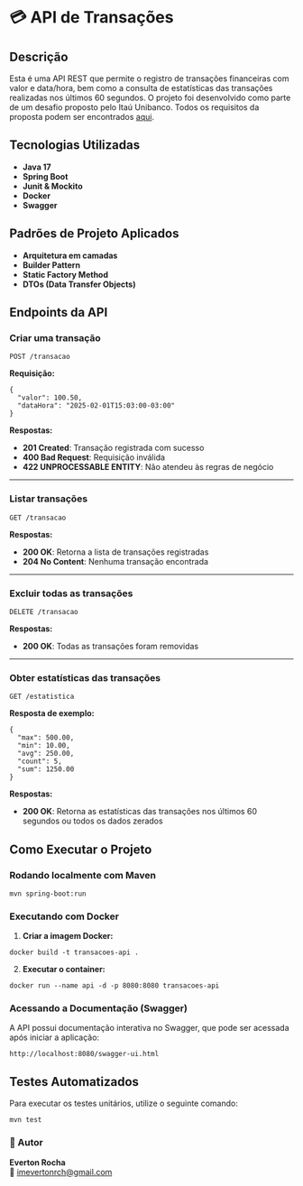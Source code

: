 # :credit_card: API de Transações

## Descrição
Esta é uma API REST que permite o registro de transações financeiras com valor e data/hora, bem como a consulta de estatísticas das transações realizadas nos últimos 60 segundos. 
O projeto foi desenvolvido como parte de um desafio proposto pelo Itaú Unibanco. Todos os requisitos da proposta podem ser encontrados [aqui](https://github.com/rafaellins-itau/desafio-itau-vaga-99-junior).


## Tecnologias Utilizadas
- **Java 17**
- **Spring Boot**
- **Junit & Mockito**
- **Docker**
- **Swagger**

## Padrões de Projeto Aplicados
- **Arquitetura em camadas**
- **Builder Pattern**
- **Static Factory Method** 
- **DTOs (Data Transfer Objects)** 

## Endpoints da API
### Criar uma transação
```
POST /transacao
```
**Requisição:**
```
{
  "valor": 100.50,
  "dataHora": "2025-02-01T15:03:00-03:00"
}
```
**Respostas:**
- **201 Created**: Transação registrada com sucesso
- **400 Bad Request**: Requisição inválida
- **422 UNPROCESSABLE ENTITY**: Não atendeu às regras de negócio

---

### Listar transações
```
GET /transacao
```
**Respostas:**
- **200 OK**: Retorna a lista de transações registradas
- **204 No Content**: Nenhuma transação encontrada

---

### Excluir todas as transações
```
DELETE /transacao
```
**Respostas:**
- **200 OK**: Todas as transações foram removidas

---

### Obter estatísticas das transações
```
GET /estatistica
```
**Resposta de exemplo:**
```
{
  "max": 500.00,
  "min": 10.00,
  "avg": 250.00,
  "count": 5,
  "sum": 1250.00
}
```
**Respostas:**
- **200 OK**: Retorna as estatísticas das transações nos últimos 60 segundos ou todos os dados zerados

## Como Executar o Projeto

### Rodando localmente com Maven
```
mvn spring-boot:run
```

### Executando com Docker

1. **Criar a imagem Docker:**
```
docker build -t transacoes-api .
```

2. **Executar o container:**
```
docker run --name api -d -p 8080:8080 transacoes-api
```

### Acessando a Documentação (Swagger)
A API possui documentação interativa no Swagger, que pode ser acessada após iniciar a aplicação:
```
http://localhost:8080/swagger-ui.html
```

## Testes Automatizados
Para executar os testes unitários, utilize o seguinte comando:
```
mvn test
```

### 📌 Autor
**Everton Rocha**  
📧 [imevertonrch@gmail.com](mailto:imevertonrch@gmail.com)


